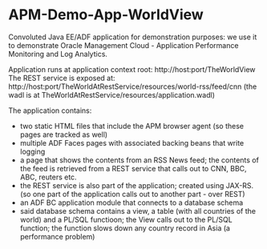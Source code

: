 # APM-Demo-App-WorldView
Convoluted Java EE/ADF application for demonstration purposes: we use it to demonstrate Oracle Management Cloud - Application Performance Monitoring and Log Analytics. 

Application runs at application context root: http://host:port/TheWorldView
The REST service is exposed at: http://host:port/TheWorldAtRestService/resources/world-rss/feed/cnn (the wadl is at TheWorldAtRestService/resources/application.wadl)


The application contains:
- two static HTML files that include the APM browser agent (so these pages are tracked as well)
- multiple ADF Faces pages with associated backing beans that write logging
- a page that shows the contents from an RSS News feed; the contents of the feed is retrieved from a REST service that calls out to CNN, BBC, ABC, reuters etc.
- the REST service is also part of the application; created using JAX-RS. (so one part of the application calls out to another part - over REST)
- an ADF BC application module that connects to a database schema
- said database schema contains a view, a table (with all countries of the world) and a PL/SQL functioon; the View calls out to the PL/SQL function; the function slows down any country record in Asia (a performance problem)

